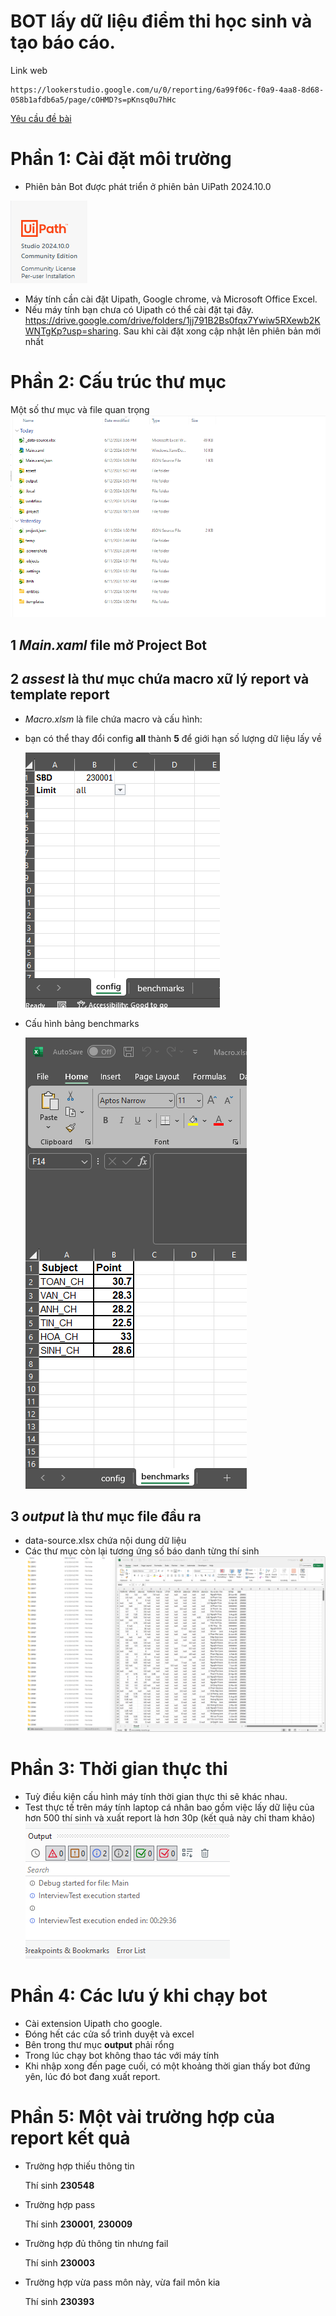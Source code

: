 ﻿# BOT lấy dữ liệu điểm thi học sinh và tạo báo cáo.

Link web

```
https://lookerstudio.google.com/u/0/reporting/6a99f06c-f0a9-4aa8-8d68-058b1afdb6a5/page/cOHMD?s=pKnsq0u7hHc
```

[Yêu cầu đề bài](/docs//Requirements_update.pdf)

# Phần 1: Cài đặt môi trường

- Phiên bản Bot được phát triển ở phiên bản UiPath 2024.10.0

![alt](uipath.png)

- Máy tính cần cài đặt Uipath, Google chrome, và Microsoft Office Excel.
- Nếu máy tính bạn chưa có Uipath có thể cài đặt tại đây. https://drive.google.com/drive/folders/1jj791B2Bs0fqx7Ywiw5RXewb2KWNTgKp?usp=sharing. Sau khi cài đặt xong cập nhật lên phiên bản mới nhất

# Phần 2: Cấu trúc thư mục

Một số thư mục và file quan trọng
![alt](folder-structure.png)

## 1 _Main.xaml_ file mở Project Bot

## 2 _assest_ là thư mục chứa macro xữ lý report và template report

- _Macro.xlsm_ là file chứa macro và cấu hình:

- bạn có thể thay đổi config **all** thành **5** để giới hạn số lượng dữ liệu lấy về

  ![alt](config.png)

- Cấu hình bảng benchmarks

  ![alt](benchmarks.png)

## 3 _output_ là thư mục file đầu ra

- data-source.xlsx chứa nội dung dữ liệu
- Các thư mục còn lại tương ứng số báo danh từng thí sinh
  ![alt](output.png)

# Phần 3: Thời gian thực thi

- Tuỳ điều kiện cấu hình máy tính thời gian thực thi sẽ khác nhau.
- Test thực tế trên máy tính laptop cá nhân bao gồm việc lấy dữ liệu của hơn 500 thí sinh và xuất report là hơn 30p (kết quả này chỉ tham khảo)
  ![alt](time.png)

# Phần 4: Các lưu ý khi chạy bot
- Cài extension Uipath cho google.
- Đóng hết các cửa sổ trình duyệt và excel
- Bên trong thư mục **output** phải rổng
- Trong lúc chạy bot không thao tác với máy tính
- Khi nhập xong đến page cuối, có một khoảng thời gian thấy bot đứng yên, lúc đó bot đang xuất report.

# Phần 5: Một vài trường hợp của report kết quả

- Trường hợp thiếu thông tin

  Thí sinh **230548**

- Trường hợp pass

  Thí sinh **230001**, **230009**

- Trường hợp đủ thông tin nhưng fail

  Thí sinh **230003**

- Trường hợp vừa pass môn này, vừa fail môn kia

  Thí sinh **230393**
